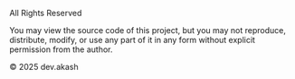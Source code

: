 All Rights Reserved

You may view the source code of this project, but you may not reproduce,
distribute, modify, or use any part of it in any form without explicit permission from the author.

© 2025 dev.akash
